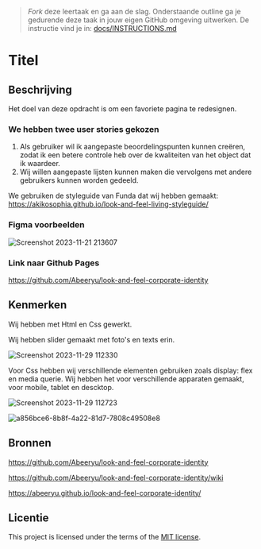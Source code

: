 > _Fork_ deze leertaak en ga aan de slag. 
Onderstaande outline ga je gedurende deze taak in jouw eigen GitHub omgeving uitwerken. 
De instructie vind je in: [docs/INSTRUCTIONS.md](docs/INSTRUCTIONS.md)

# Titel
<!-- Geef je project een titel en schrijf in één zin wat het is -->

## Beschrijving
<!-- In de Beschrijving staat hoe je project er uit ziet, hoe het werkt en wat je er mee kan. -->
<!-- Voeg een mooie poster visual toe 📸 -->
<!-- Voeg een link toe naar Github Pages 🌐-->

Het doel van deze opdracht is om een favoriete pagina te redesignen.

### We hebben twee user stories gekozen

1. Als gebruiker wil ik aangepaste beoordelingspunten kunnen creëren, zodat ik een betere controle heb over de kwaliteiten van het object dat ik waardeer.
2. Wij willen aangepaste lijsten kunnen maken die vervolgens met andere gebruikers kunnen worden gedeeld.

We gebruiken de styleguide van Funda dat wij hebben gemaakt: https://akikosophia.github.io/look-and-feel-living-styleguide/

### Figma voorbeelden

![Screenshot 2023-11-21 213607](https://github.com/Abeeryu/look-and-feel-corporate-identity/assets/144008500/4c2aaa21-8a66-4d93-b2cc-85a89d410c50)

### Link naar Github Pages

https://github.com/Abeeryu/look-and-feel-corporate-identity

## Kenmerken
<!-- Bij Kenmerken staat welke technieken zijn gebruikt en hoe. Wat is de HTML structuur? Wat zijn de belangrijkste dingen in CSS? Wat is er met Javascript gedaan en hoe? Misschien heb je een framwork of library gebruikt? -->

Wij hebben met Html en Css gewerkt.

Wij hebben slider gemaakt met foto's en texts erin.

![Screenshot 2023-11-29 112330](https://github.com/Abeeryu/look-and-feel-corporate-identity/assets/144008500/2fe65c5a-5c58-4490-8d7a-677c669f3803)

Voor Css hebben wij verschillende elementen gebruiken zoals display: flex en media querie.
Wij hebben het voor verschillende apparaten gemaakt, voor mobile, tablet en descktop.

![Screenshot 2023-11-29 112723](https://github.com/Abeeryu/look-and-feel-corporate-identity/assets/144008500/30c1b100-b7c1-46e3-bd63-2905331ed207)

![a856bce6-8b8f-4a22-81d7-7808c49508e8](https://github.com/Abeeryu/look-and-feel-corporate-identity/assets/144008500/9495b010-cb8f-4b06-9cbf-4ad751cb241f)

## Bronnen

https://github.com/Abeeryu/look-and-feel-corporate-identity

https://github.com/Abeeryu/look-and-feel-corporate-identity/wiki

https://abeeryu.github.io/look-and-feel-corporate-identity/

## Licentie

This project is licensed under the terms of the [MIT license](./LICENSE).
